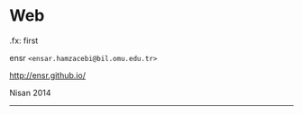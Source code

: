 #   Web

.fx: first

ensr `<ensar.hamzacebi@bil.omu.edu.tr>`

http://ensr.github.io/

Nisan 2014

---

##  
